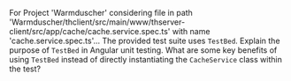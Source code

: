 For Project 'Warmduscher' considering file in path 'Warmduscher/thclient/src/main/www/thserver-client/src/app/cache/cache.service.spec.ts' with name 'cache.service.spec.ts'... 
The provided test suite uses `TestBed`.  Explain the purpose of `TestBed` in Angular unit testing.  What are some key benefits of using `TestBed` instead of directly instantiating the `CacheService` class within the test?